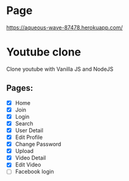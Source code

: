 <!-- @format -->

# Page

https://aqueous-wave-87478.herokuapp.com/

# Youtube clone

Clone youtube with Vanilla JS and NodeJS

## Pages:

- [x] Home
- [x] Join
- [x] Login
- [x] Search
- [x] User Detail
- [x] Edit Profile
- [x] Change Password
- [x] Upload
- [x] Video Detail
- [x] Edit Video
- [ ] Facebook login
